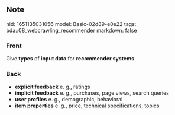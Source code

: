## Note
nid: 1651135031056
model: Basic-02d89-e0e22
tags: bda::08_webcrawling_recommender
markdown: false

### Front
Give <b>types</b> of <b>input data</b> for <b>recommender
systems</b>.

### Back
<ul>
  <li><b>explicit feedback</b> e. g., ratings
  <li><b>implicit feedback</b> e. g., purchases, page views, search
  queries
  <li><b>user profiles</b> e. g., demographic, behavioral
  <li><b>item properties</b> e. g., price, technical
  specifications, topics
</ul>
